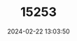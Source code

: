 ---
title: "15253"
category: "Oligoryzomys nigripes"
draft: false
date: 2024-02-22 13:03:50
languages:
  English: ["Delta Pygmy Rice Rat", "Black-footed Pygmy Rice Rat"]
---